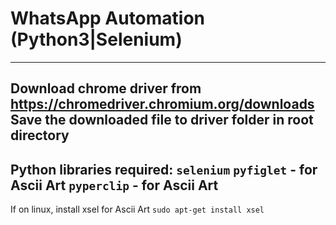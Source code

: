 # WhatsApp Automation (Python3|Selenium)
---
Download chrome driver from https://chromedriver.chromium.org/downloads
Save the downloaded file to driver folder in root directory
---
Python libraries required:
`selenium`
`pyfiglet` - for Ascii Art
`pyperclip` - for Ascii Art
---
If on linux, install xsel for Ascii Art
`sudo apt-get install xsel`
